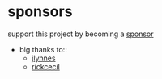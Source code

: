 # sponsors

support this project by becoming a [sponsor](https://github.com/sponsors/jc9108)

- big thanks to::
	- [jlynnes](https://github.com/jlynnes)
	- [rickcecil](https://github.com/rickcecil)
